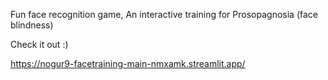 Fun face recognition game, 
An interactive training for Prosopagnosia (face blindness)

Check it out :)

https://nogur9-facetraining-main-nmxamk.streamlit.app/
